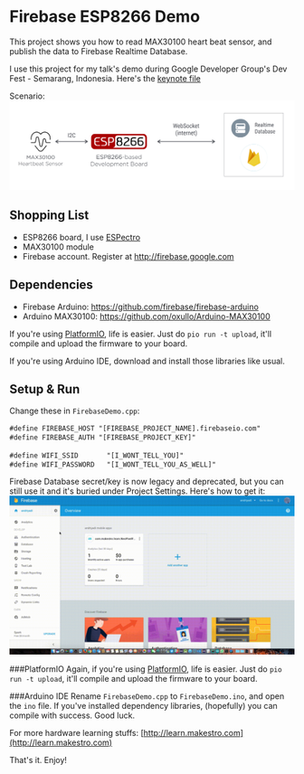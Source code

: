 # Firebase ESP8266 Demo
This project shows you how to read MAX30100 heart beat sensor, and publish the data to Firebase Realtime Database.

I use this project for my talk's demo during Google Developer Group's Dev Fest - Semarang, Indonesia. Here's the [keynote file](http://www.slideshare.net/andri_yadi/gdg-dev-fest-develop-with-firebase-and-iot) 

Scenario:
![Scenario](https://raw.githubusercontent.com/andriyadi/Firebase_ESP8266_Demo/master/DemoScenario.jpg)


## Shopping List

* ESP8266 board, I use [ESPectro](http://makestro.com/espectro)
* MAX30100 module
* Firebase account. Register at http://firebase.google.com

## Dependencies

* Firebase Arduino: https://github.com/firebase/firebase-arduino
* Arduino MAX30100: https://github.com/oxullo/Arduino-MAX30100

If you're using [PlatformIO](http://platformio.org), life is easier. Just do `pio run -t upload`, it'll compile and upload the firmware to your board. 

If you're using Arduino IDE, download and install those libraries like usual.

## Setup & Run
Change these in `FirebaseDemo.cpp`:
```
#define FIREBASE_HOST "[FIREBASE_PROJECT_NAME].firebaseio.com"
#define FIREBASE_AUTH "[FIREBASE_PROJECT_KEY]"

#define WIFI_SSID       "[I_WONT_TELL_YOU]"
#define WIFI_PASSWORD   "[I_WONT_TELL_YOU_AS_WELL]"
```

Firebase Database secret/key is now legacy and deprecated, but you can still use it and it's buried under Project Settings. Here's how to get it: 
![Get Firebase Key](https://raw.githubusercontent.com/andriyadi/Firebase_ESP8266_Demo/master/HowToGetTheKey.gif)

###PlatformIO
Again, if you're using [PlatformIO](http://platformio.org), life is easier. Just do `pio run -t upload`, it'll compile and upload the firmware to your board. 

###Arduino IDE
Rename `FirebaseDemo.cpp` to `FirebaseDemo.ino`, and open the `ino` file. If you've installed dependency libraries, (hopefully) you can compile with success. Good luck.

For more hardware learning stuffs: [http://learn.makestro.com](http://learn.makestro.com)

That's it. Enjoy!
